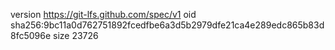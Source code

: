 version https://git-lfs.github.com/spec/v1
oid sha256:9bc11a0d762751892fcedfbe6a3d5b2979dfe21ca4e289edc865b83d8fc5096e
size 23726
